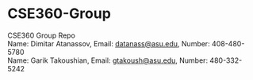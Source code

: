 # CSE360-Group
CSE360 Group Repo <br/>
Name: Dimitar Atanassov, Email: datanass@asu.edu, Number: 408-480-5780 <br/>
Name: Garik Takoushian,  Email: gtakoush@asu.edu, Number: 480-332-5242 <br/>

